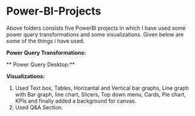 # Power-BI-Projects
Above folders consists five PowerBI projects in which I have used some power query transformations and some visualizations. Given below are some of the things i have used.

 **Power Query Transformations:**

** Power Query Desktop:**
 
 **Visualizations:**
 1. Used Text box, Tables, Horizantal and Vertical bar graphs, Line graph with Bar graph, line chart, Slicers, Top down menu, Cards, Pie chart, KPIs and finally added a background for canvas.
 2. Used Q&A Section.
   
